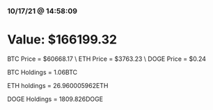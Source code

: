 ### 10/17/21 @ 14:58:09 

# Value: $166199.32



BTC Price = $60668.17
\ ETH Price = $3763.23
\ DOGE Price = $0.24


BTC Holdings = 1.06BTC

 ETH holdings = 26.960005962ETH

 DOGE Holdings = 1809.826DOGE


